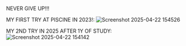 NEVER GIVE UP!!!

MY FIRST TRY AT PISCINE IN 2023!:
![Screenshot 2025-04-22 154526](https://github.com/user-attachments/assets/e8074272-3c5e-4e3a-a6fd-b620b9722cce)

MY 2ND TRY IN 2025 AFTER 1Y OF STUDY:
![Screenshot 2025-04-22 154142](https://github.com/user-attachments/assets/7cda3f54-97a1-43f5-8e03-05cff30f1d6b)
